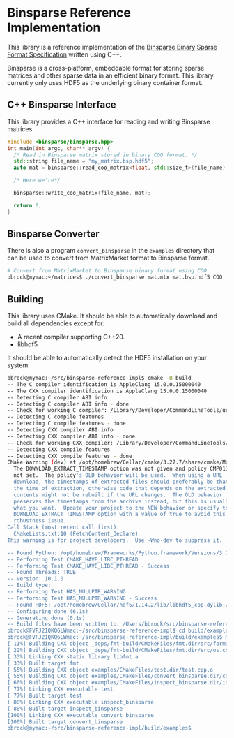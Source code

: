 # Binsparse Reference Implementation

This library is a reference implementation of the [Binsparse Binary Sparse Format Specification](https://github.com/GraphBLAS/binsparse-specification) written using C++.

Binsparse is a cross-platform, embeddable format for storing sparse matrices
and other sparse data in an efficient binary format.  This library currently
only uses HDF5 as the underlying binary container format.

## C++ Binsparse Interface

This library provides a C++ interface for reading and writing Binsparse matrices.

```cpp
#include <binsparse/binsparse.hpp>
int main(int argc, char** argv) {
  /* Read in Binsparse matrix stored in binary COO format. */
  std::string file_name = "my_matrix.bsp.hdf5";
  auto mat = binsparse::read_coo_matrix<float, std::size_t>(file_name);

  /* Here we're*/

  binsparse::write_coo_matrix(file_name, mat);

  return 0;
}
```

## Binsparse Converter

There is also a program `convert_binsparse` in the `examples` directory that can
be used to convert from MatrixMarket format to Binsparse format.

```bash
# Convert from MatrixMarket to Binsparse binary format using COO.
bbrock@mymac:~/matrices$ ./convert_binsparse mat.mtx mat.bsp.hdf5 COO
```

## Building

This library uses CMake.  It should be able to automatically download and build
all dependencies except for:

- A recent compiler supporting C++20.
- libhdf5

It should be able to automatically detect the HDF5 installation on your system.

```bash
bbrock@mymac:~/src/binsparse-reference-impl$ cmake -B build
-- The C compiler identification is AppleClang 15.0.0.15000040
-- The CXX compiler identification is AppleClang 15.0.0.15000040
-- Detecting C compiler ABI info
-- Detecting C compiler ABI info - done
-- Check for working C compiler: /Library/Developer/CommandLineTools/usr/bin/cc - skipped
-- Detecting C compile features
-- Detecting C compile features - done
-- Detecting CXX compiler ABI info
-- Detecting CXX compiler ABI info - done
-- Check for working CXX compiler: /Library/Developer/CommandLineTools/usr/bin/c++ - skipped
-- Detecting CXX compile features
-- Detecting CXX compile features - done
CMake Warning (dev) at /opt/homebrew/Cellar/cmake/3.27.7/share/cmake/Modules/FetchContent.cmake:1316 (message):
  The DOWNLOAD_EXTRACT_TIMESTAMP option was not given and policy CMP0135 is
  not set.  The policy's OLD behavior will be used.  When using a URL
  download, the timestamps of extracted files should preferably be that of
  the time of extraction, otherwise code that depends on the extracted
  contents might not be rebuilt if the URL changes.  The OLD behavior
  preserves the timestamps from the archive instead, but this is usually not
  what you want.  Update your project to the NEW behavior or specify the
  DOWNLOAD_EXTRACT_TIMESTAMP option with a value of true to avoid this
  robustness issue.
Call Stack (most recent call first):
  CMakeLists.txt:10 (FetchContent_Declare)
This warning is for project developers.  Use -Wno-dev to suppress it.

-- Found Python: /opt/homebrew/Frameworks/Python.framework/Versions/3.11/bin/python3.11 (found version "3.11.6") found components: Interpreter
-- Performing Test CMAKE_HAVE_LIBC_PTHREAD
-- Performing Test CMAKE_HAVE_LIBC_PTHREAD - Success
-- Found Threads: TRUE
-- Version: 10.1.0
-- Build type:
-- Performing Test HAS_NULLPTR_WARNING
-- Performing Test HAS_NULLPTR_WARNING - Success
-- Found HDF5: /opt/homebrew/Cellar/hdf5/1.14.2/lib/libhdf5_cpp.dylib;/opt/homebrew/Cellar/hdf5/1.14.2/lib/libhdf5.dylib;/opt/homebrew/opt/libaec/lib/libsz.dylib;/Library/Developer/CommandLineTools/SDKs/MacOSX14.0.sdk/usr/lib/libz.tbd;/Library/Developer/CommandLineTools/SDKs/MacOSX14.0.sdk/usr/lib/libdl.tbd;/Library/Developer/CommandLineTools/SDKs/MacOSX14.0.sdk/usr/lib/libm.tbd (found version "1.14.2") found components: CXX
-- Configuring done (6.1s)
-- Generating done (0.1s)
-- Build files have been written to: /Users/bbrock/src/binsparse-reference-impl/build
bbrock@FVFJ21QKQ6LWmac:~/src/binsparse-reference-impl$ cd build/examples/
bbrock@FVFJ21QKQ6LWmac:~/src/binsparse-reference-impl/build/examples$ make -j
[ 11%] Building CXX object _deps/fmt-build/CMakeFiles/fmt.dir/src/format.cc.o
[ 22%] Building CXX object _deps/fmt-build/CMakeFiles/fmt.dir/src/os.cc.o
[ 33%] Linking CXX static library libfmt.a
[ 33%] Built target fmt
[ 55%] Building CXX object examples/CMakeFiles/test.dir/test.cpp.o
[ 55%] Building CXX object examples/CMakeFiles/convert_binsparse.dir/convert_binsparse.cpp.o
[ 66%] Building CXX object examples/CMakeFiles/inspect_binsparse.dir/inspect_binsparse.cpp.o
[ 77%] Linking CXX executable test
[ 77%] Built target test
[ 88%] Linking CXX executable inspect_binsparse
[ 88%] Built target inspect_binsparse
[100%] Linking CXX executable convert_binsparse
[100%] Built target convert_binsparse
bbrock@mymac:~/src/binsparse-reference-impl/build/examples$
```
